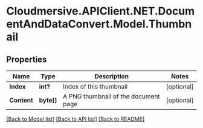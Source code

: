 # Cloudmersive.APIClient.NET.DocumentAndDataConvert.Model.Thumbnail
## Properties

Name | Type | Description | Notes
------------ | ------------- | ------------- | -------------
**Index** | **int?** | Index of this thumbnail | [optional] 
**Content** | **byte[]** | A PNG thumbnail of the document page | [optional] 

[[Back to Model list]](../README.md#documentation-for-models) [[Back to API list]](../README.md#documentation-for-api-endpoints) [[Back to README]](../README.md)


